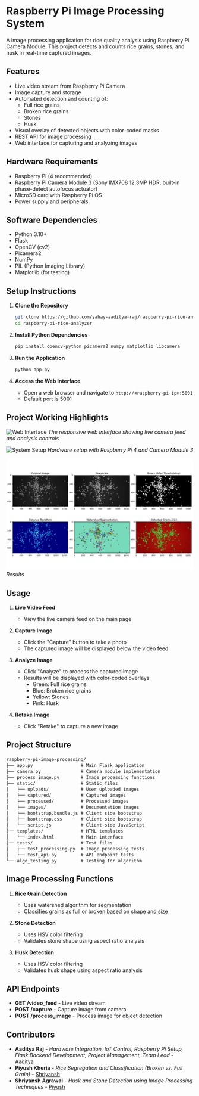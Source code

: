 # Raspberry Pi Image Processing System

A image processing application for rice quality analysis using Raspberry Pi Camera Module. This project detects and counts rice grains, stones, and husk in real-time captured images.

## Features

- Live video stream from Raspberry Pi Camera
- Image capture and storage
- Automated detection and counting of:
  - Full rice grains
  - Broken rice grains
  - Stones
  - Husk
- Visual overlay of detected objects with color-coded masks
- REST API for image processing
- Web interface for capturing and analyzing images

## Hardware Requirements

- Raspberry Pi (4 recommended)
- Raspberry Pi Camera Module 3 (Sony IMX708 12.3MP HDR, built-in phase-detect autofocus actuator)
- MicroSD card with Raspberry Pi OS
- Power supply and peripherals

## Software Dependencies

- Python 3.10+
- Flask
- OpenCV (cv2)
- Picamera2
- NumPy
- PIL (Python Imaging Library)
- Matplotlib (for testing)

## Setup Instructions

1. **Clone the Repository**
   ```bash
   git clone https://github.com/sahay-aaditya-raj/raspberry-pi-rice-analyzer.git
   cd raspberry-pi-rice-analyzer
   ```

2. **Install Python Dependencies**
   ```bash
   pip install opencv-python picamera2 numpy matplotlib libcamera
   ```

3. **Run the Application**
   ```bash
   python app.py
   ```

4. **Access the Web Interface**
   - Open a web browser and navigate to `http://<raspberry-pi-ip>:5001`
   - Default port is 5001

## Project Working Highlights

![Web Interface](interface.jpg)
*The responsive web interface showing live camera feed and analysis controls*

![System Setup](setup_image.jpg)
*Hardware setup with Raspberry Pi 4 and Camera Module 3*

![Results](results.png)
*Results*

## Usage

1. **Live Video Feed**
   - View the live camera feed on the main page

2. **Capture Image**
   - Click the "Capture" button to take a photo
   - The captured image will be displayed below the video feed

3. **Analyze Image**
   - Click "Analyze" to process the captured image
   - Results will be displayed with color-coded overlays:
     - Green: Full rice grains
     - Blue: Broken rice grains
     - Yellow: Stones
     - Pink: Husk

4. **Retake Image**
   - Click "Retake" to capture a new image

## Project Structure

```
raspberry-pi-image-processing/
├── app.py                  # Main Flask application
├── camera.py               # Camera module implementation
├── process_image.py        # Image processing functions
├── static/                 # Static files
│   ├── uploads/            # User uploaded images
│   ├── captured/           # Captured images
│   ├── processed/          # Processed images
│   ├── images/             # Documentation images
│   ├── bootstrap.bundle.js # Client side bootstrap
│   ├── bootstrap.css       # Client side bootstrap
│   └── script.js           # Client-side JavaScript
├── templates/              # HTML templates
│   └── index.html          # Main interface
├── tests/                  # Test files
│   ├── test_processing.py  # Image processing tests
│   └── test_api.py         # API endpoint tests
└── algo_testing.py         # Testing for algorithm
```

## Image Processing Functions

1. **Rice Grain Detection**
   - Uses watershed algorithm for segmentation
   - Classifies grains as full or broken based on shape and size

2. **Stone Detection**
   - Uses HSV color filtering
   - Validates stone shape using aspect ratio analysis

3. **Husk Detection**
   - Uses HSV color filtering
   - Validates husk shape using aspect ratio analysis


## API Endpoints

- **GET /video_feed** - Live video stream
- **POST /capture** - Capture image from camera
- **POST /process_image** - Process image for object detection

## Contributors

- **Aaditya Raj** - *Hardware Integration, IoT Control, Raspberry Pi Setup, Flask Backend Development, Project Management, Team Lead* - [Aaditya](https://github.com/sahay-aaditya-raj)
- **Piyush Kheria** - *Rice Segregation and Classification (Broken vs. Full Grain)* - [Shriyansh](https://github.com/alexj)
- **Shriyansh Agrawal** - *Husk and Stone Detection using Image Processing Techniques* - [Piyush](https://github.com/pkheria7)


